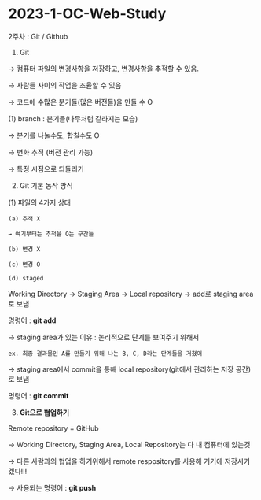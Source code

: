 # 2023-1-OC-Web-Study

2주차 : Git / Github

1. Git

→ 컴퓨터 파일의 변경사항을 저장하고, 변경사항을 추적할 수 있음.

→ 사람들 사이의 작업을 조율할 수 있음

→ 코드에 수많은 분기들(많은 버전들)을 만들 수 O

(1) branch : 분기들(나무처럼 갈라지는 모습)

→ 분기를 나눌수도, 합칠수도 O

→ 변화 추적 (버전 관리 가능)

→ 특정 시점으로 되돌리기

2. Git 기본 동작 방식

(1) 파일의 4가지 상태

    (a) 추적 X

    → 여기부터는 추적을 O는 구간들

    (b) 변경 X

    (c) 변경 O

    (d) staged

Working Directory → Staging Area → Local repository
→ add로 staging area로 보냄

명령어 : **git add**

→ staging area가 있는 이유 : 논리적으로 단계를 보여주기 위해서

    ex. 최종 결과물인 A를 만들기 위해 나는 B, C, D라는 단계들을 거쳤어

→ staging area에서 commit을 통해 local repository(git에서 관리하는 저장 공간) 로 보냄

명령어 : **git commit**

3. **Git으로 협업하기**

Remote repository = GitHub

→ Working Directory, Staging Area, Local Repository는 다 내 컴퓨터에 있는것

→ 다른 사람과의 협업을 하기위해서 remote respository를 사용해 거기에 저장시키겠다!!!

→ 사용되는 명령어 : **git push**
